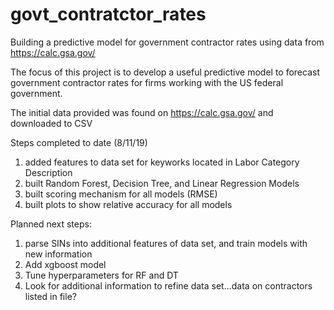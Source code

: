 # govt_contratctor_rates
Building a predictive model for government contractor rates using data from https://calc.gsa.gov/

The focus of this project is to develop a useful predictive model to forecast government contractor rates for firms working with the US federal government. 

The initial data provided was found on https://calc.gsa.gov/ and downloaded to CSV

Steps completed to date (8/11/19)
1.  added features to data set for keyworks located in Labor Category Description
2.  built Random Forest, Decision Tree, and Linear Regression Models
3.  built scoring mechanism for all models (RMSE)
4.  built plots to show relative accuracy for all models

Planned next steps:
1.  parse SINs into additional features of data set, and train models with new information
2.  Add xgboost model
3.  Tune hyperparameters for RF and DT
4.  Look for additional information to refine data set...data on contractors listed in file?
